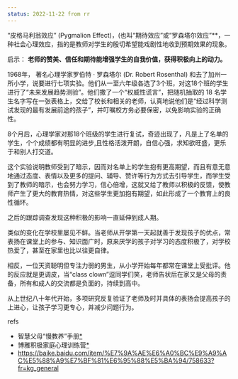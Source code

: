 ```yaml
---
status: 2022-11-22 from rr
---
```


“皮格马利翁效应” (Pygmalion Effect)，(也叫“期待效应”或“罗森塔尔效应”**，一种社会心理效应，指的是教师对学生的殷切希望能戏剧性地收到预期效果的现象。  

启示： **老师的赞美、信任和期待能增强学生的自我价值，获得积极向上的动力。**  

1968年， 著名心理学家罗伯特 · 罗森塔尔 (Dr. Robert Rosenthal) 和去了加州一所小学，说要进行七项实验。他们从一至六年级各选了3个班，对这18个班的学生进行了“未来发展趋势测验”。他们撒了一个“权威性谎言”，把随机抽取的 18 名学生名字写在一张表格上，交给了校长和相关的老师，认真地说他们是“经过科学测试发现的最有发展前途的孩子”，并叮嘱校方务必要保密，以免影响实验的正确性。  

8个月后，心理学家对那18个班级的学生进行复试，奇迹出现了，凡是上了名单的学生，个个成绩都有明显的进步,且性格活泼开朗，自信心强，求知欲旺盛，更乐于和别人打交道。  

这个实验说明教师受到了暗示，因而对名单上的学生抱有更高期望，而且有意无意地通过态度、表情以及更多的提问、辅导、赞许等行为方式去引导学生，而学生受到了教师的暗示，也会努力学习，信心倍增，这就又给了教师以积极的反馈，使教师产生了更大的教育热情，对这些学生更加抱有期望，如此形成了一个教育上的良性循环。  

之后的跟踪调查发现这种积极的影响一直延伸到成人期。  

类似的变化在学校里屡见不鲜。当老师从开学第一天起就善于发现孩子的优点，常表扬在课堂上的参与、知识面广时，原来厌学的孩子对学习的态度积极了，对学校热爱了，甚至在家里也比以往更自律。  

相反，一位天资聪明但专注力弱的男生，从小学开始每年都常在课堂上受批评。他的反应就是更调皮，当“class clown”逗同学们笑，老师告状后在家又是父母的责备，所有和成人的交流都是负面的，持续到高中。  

从上世纪八十年代开始，多项研究反复验证了老师及时并具体的表扬会提高孩子的上进心，让孩子学习更专心，并减少问题行为。  

refs 
- 智慧父母“慢教养”手册[*](https://roamresearch.com/#/offline/Evergreen/page/WUye_J32l)  
- 博雅积极家庭心理训练营[*](https://roamresearch.com/#/offline/Evergreen/page/0RkDPRPcf)  
- https://baike.baidu.com/item/%E7%9A%AE%E6%A0%BC%E9%A9%AC%E5%88%A9%E7%BF%81%E6%95%88%E5%BA%94/758633?fr=kg_general  

